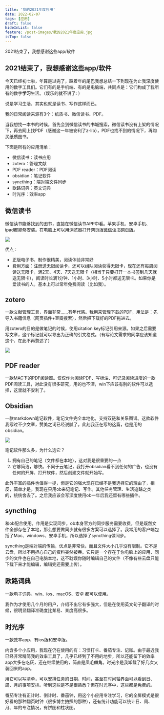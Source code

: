```yaml
---
title: '我的2021年度应用'
date: 2022-02-07
tags: [应用]
draft: false
hideInList: false
feature: /post-images/我的2021年度应用.jpg
isTop: false
---
```


2021结束了，我想感谢这些app/软件

<!--more-->

## 2021结束了，我想感谢这些app/软件

今天已经初七啦，年算是过完了，踩着年的尾巴我想总结一下到现在为止我深度使用的数字工具们。它们有的是手机端、有的是电脑端，共同点是：它们构成了我所有的数字**学习**生活。（娱乐的就不讲了: ）

说是学习生活，其实也就是读书、写作这样而已。

我的日常阅读来源有3个：纸质书、微信读书、PDF。

当我想找一本书的时候，首先会到微信读书的书城搜索，微信读书没有上架的情况下，再去网上找PDF（感谢这一年被安利了z-lib），PDF也找不到的情况下，再购买纸质图书。

下面是所有的应用清单：
- 微信读书：读书应用
- zotero：管理文献
- PDF reader：PDF阅读
- obsidian：笔记软件
- syncthing：端对端文件同步
- 欧路词典：英文词典
- 时光序：效率app


## 微信读书

微信读书能够找到的图书，直接在微信读书APP中看。苹果手机、安卓手机、ipad都能够安装。在电脑上可以用浏览器打开网页版[微信读书网页版](https://weread.qq.com)。

![](https://s2.loli.net/2022/02/07/POeDJGKlnFQaC2h.png)

优点：
- 正版电子书，制作很精美，阅读体验非常好
- 费用方面：注册送无限阅读卡，还可以组队阅读获得无限卡，现在还有每周阅读送无限卡，满2天、4天、7天送无限卡（相当于只要打开一本书签到几天就送无限卡），阅读时长满1分钟、1小时、3小时、5小时都送无限卡。如果你是爱读书的人，基本上可以常年免费阅读（比如我）。

## zotero

一款文献管理工具，界面非常......有年代感。我用来管理下载的PDF，用法是：先导入书籍信息（网页插件+豆瓣搜索），然后把下载好的PDF拖进去。

用zotero的目的是做笔记的时候，使用citation key标记引用来源。如果之后需要写文章，这个标记就可以导出为正确的引文格式。（有写论文需求的同学应该知道这个，在此不再赘述了）

![](https://s2.loli.net/2022/02/07/CHuULg7Q53v2WkS.png)

## PDF reader

一款MAC下的PDF阅读器。仅仅作为阅读PDF、写标注、可记录阅读进度的一款PDF阅读工具，对此没有很多研究，用的也不深，win下应该有别的软件可以选择，这里就不安利了。

## Obsidian

一款markdown笔记软件，笔记文件完全本地化，支持双链和关系图谱。这款软件我写过不少文章，赞美之词已经说腻了。此刻我正在写的这篇，也是用的obsidian。

![](https://s2.loli.net/2022/02/07/fqwinH159V3sWMk.png)

笔记软件那么多，为什么选它？

1. 拥有自己的笔记（文件都在本地），这对我是很重要的一点
2. 它够简洁，够快。不同于云笔记，我打开obsidian看不到任何的广告，也没有任何的开屏，打开软件，然后创建文件就开始写。

此外丰富的插件也值得一提，但是它的强大现在已经不是我选择它的理由了，相反，简单才是。我现在只用ob来记笔记、写作。其他任务管理、生活追踪之类的，统统舍去了。之后我应该会写深度使用ob一年后我还留有哪些插件。


## syncthing

和ob配合使用，作用是实现同步。ob本身官方的同步服务需要收费，但是既然文件全部存在了本地，那么想要做同步就有很多方案可以选择了。我常用的客户端包括了Mac、windows、安卓手机，所以选择了syncthing做同步。

syncthing是端对端的传输，优点是非常快，而且文件大小几乎没有限制。它不是云盘，所以不用担心自己的资料突然被吞。它只是一个存在于你电脑上的应用，同步的文件也在自己电脑本地，这不耽误你随时编辑自己的文件（不像有些云盘只能下载下来才能编辑，编辑完还需要上传）。

## 欧路词典

一款电子词典，win、ios、macOS、安卓 都可以使用。

我作为才使用几个月的用户，介绍不出它有多强大，但是在使用英文句子翻译的时候，很明显翻译准确度比某易、某度高很多。

## 时光序

一款效率app，有ios版和安卓版。

内含多个小应用，我现在仍在使用的有：习惯打卡、番茄专注、记账。由于最近我已经非常精简我的效率工具了，几乎已经到了不用的地步，所以还能留下的效率app大多在吃灰，还在继续使用的，简直是凤毛麟角。时光序是我卸载了好几次又装回来的app。

用它可以写清单，可以安排任务的日期、时间，甚至在时间轴界面可以看到日、周、月的事项安排。听到这些是不是很熟悉？但在时光序中，这些都是免费的。

番茄专注有正计时、倒计时、番茄钟，用这个小应用专注学习，它的全屏模式是很好看的那种翻页时钟（很多博主拍照的那种），还有统计功能可以统计日、周、月、年的专注情况，有饼图和柱状图。

